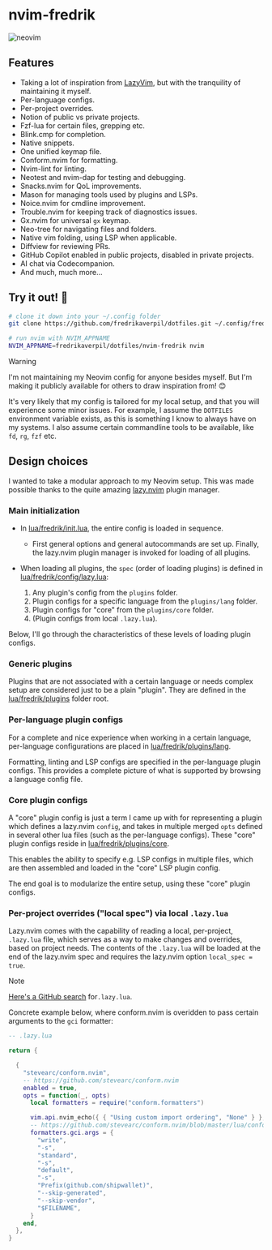 # nvim-fredrik

![neovim](https://github.com/user-attachments/assets/92cf0049-05fc-4ca8-8ec2-d1ff58e48ab9)

## Features

- Taking a lot of inspiration from
  [LazyVim](https://github.com/LazyVim/LazyVim), but with the tranquility of
  maintaining it myself.
- Per-language configs.
- Per-project overrides.
- Notion of public vs private projects.
- Fzf-lua for certain files, grepping etc.
- Blink.cmp for completion.
- Native snippets.
- One unified keymap file.
- Conform.nvim for formatting.
- Nvim-lint for linting.
- Neotest and nvim-dap for testing and debugging.
- Snacks.nvim for QoL improvements.
- Mason for managing tools used by plugins and LSPs.
- Noice.nvim for cmdline improvement.
- Trouble.nvim for keeping track of diagnostics issues.
- Gx.nvim for universal `gx` keymap.
- Neo-tree for navigating files and folders.
- Native vim folding, using LSP when applicable.
- Diffview for reviewing PRs.
- GitHub Copilot enabled in public projects, disabled in private projects.
- AI chat via Codecompanion.
- And much, much more...

## Try it out! 🚀

```bash
# clone it down into your ~/.config folder
git clone https://github.com/fredrikaverpil/dotfiles.git ~/.config/fredrikaverpil/dotfiles

# run nvim with NVIM_APPNAME
NVIM_APPNAME=fredrikaverpil/dotfiles/nvim-fredrik nvim
```

> [!WARNING]
>
> I'm not maintaining my Neovim config for anyone besides myself. But I'm making
> it publicly available for others to draw inspiration from! 😊
>
> It's very likely that my config is tailored for my local setup, and that you
> will experience some minor issues. For example, I assume the `DOTFILES`
> environment variable exists, as this is something I know to always have on my
> systems. I also assume certain commandline tools to be available, like `fd`,
> `rg`, `fzf` etc.

## Design choices

I wanted to take a modular approach to my Neovim setup. This was made possible
thanks to the quite amazing [lazy.nvim](https://github.com/folke/lazy.nvim)
plugin manager.

### Main initialization

- In [lua/fredrik/init.lua](lua/fredrik/init.lua), the entire config is loaded
  in sequence.

  - First general options and general autocommands are set up. Finally, the
    lazy.nvim plugin manager is invoked for loading of all plugins.

- When loading all plugins, the `spec` (order of loading plugins) is defined in
  [lua/fredrik/config/lazy.lua](lua/fredrik/config/lazy.lua):

  1. Any plugin's config from the `plugins` folder.
  2. Plugin configs for a specific language from the `plugins/lang` folder.
  3. Plugin configs for "core" from the `plugins/core` folder.
  4. (Plugin configs from local `.lazy.lua`).

Below, I'll go through the characteristics of these levels of loading plugin
configs.

### Generic plugins

Plugins that are not associated with a certain language or needs complex setup
are considered just to be a plain "plugin". They are defined in the
[lua/fredrik/plugins](lua/fredrik/plugins) folder root.

### Per-language plugin configs

For a complete and nice experience when working in a certain language,
per-language configurations are placed in
[lua/fredrik/plugins/lang](lua/fredrik/plugins/lang).

Formatting, linting and LSP configs are specified in the per-language plugin
configs. This provides a complete picture of what is supported by browsing a
language config file.

### Core plugin configs

A "core" plugin config is just a term I came up with for representing a plugin
which defines a lazy.nvim `config`, and takes in multiple merged `opts` defined
in several other lua files (such as the per-language configs). These "core"
plugin configs reside in [lua/fredrik/plugins/core](lua/fredrik/plugins/core).

This enables the ability to specify e.g. LSP configs in multiple files, which
are then assembled and loaded in the "core" LSP plugin config.

The end goal is to modularize the entire setup, using these "core" plugin
configs.

### Per-project overrides ("local spec") via local `.lazy.lua`

Lazy.nvim comes with the capability of reading a local, per-project, `.lazy.lua`
file, which serves as a way to make changes and overrides, based on project
needs. The contents of the `.lazy.lua` will be loaded at the end of the
lazy.nvim spec and requires the lazy.nvim option `local_spec = true`.

> [!NOTE]
>
> [Here's a GitHub search](https://github.com/search?q=.lazy.lua+language%3ALua&type=code&l=Lua)
> for`.lazy.lua`.

Concrete example below, where conform.nvim is overidden to pass certain
arguments to the `gci` formatter:

```lua
-- .lazy.lua

return {

  {
    "stevearc/conform.nvim",
    -- https://github.com/stevearc/conform.nvim
    enabled = true,
    opts = function(_, opts)
      local formatters = require("conform.formatters")

      vim.api.nvim_echo({ { "Using custom import ordering", "None" } }, false, {})
      -- https://github.com/stevearc/conform.nvim/blob/master/lua/conform/formatters/gci.lua
      formatters.gci.args = {
        "write",
        "-s",
        "standard",
        "-s",
        "default",
        "-s",
        "Prefix(github.com/shipwallet)",
        "--skip-generated",
        "--skip-vendor",
        "$FILENAME",
      }
    end,
  },
}
```
